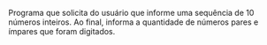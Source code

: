 Programa que solicita do usuário que informe uma sequência de 10 números inteiros. Ao final, informa a quantidade de números pares e ímpares que foram digitados.